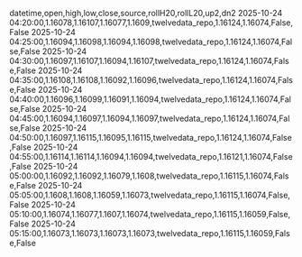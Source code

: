 datetime,open,high,low,close,source,rollH20,rollL20,up2,dn2
2025-10-24 04:20:00,1.16078,1.16107,1.16077,1.1609,twelvedata_repo,1.16124,1.16074,False,False
2025-10-24 04:25:00,1.16094,1.16098,1.16094,1.16098,twelvedata_repo,1.16124,1.16074,False,False
2025-10-24 04:30:00,1.16097,1.16107,1.16094,1.16107,twelvedata_repo,1.16124,1.16074,False,False
2025-10-24 04:35:00,1.16108,1.16108,1.16092,1.16096,twelvedata_repo,1.16124,1.16074,False,False
2025-10-24 04:40:00,1.16096,1.16099,1.16091,1.16094,twelvedata_repo,1.16124,1.16074,False,False
2025-10-24 04:45:00,1.16094,1.16097,1.16094,1.16097,twelvedata_repo,1.16124,1.16074,False,False
2025-10-24 04:50:00,1.16097,1.16115,1.16095,1.16115,twelvedata_repo,1.16124,1.16074,False,False
2025-10-24 04:55:00,1.16114,1.16114,1.16094,1.16094,twelvedata_repo,1.16121,1.16074,False,False
2025-10-24 05:00:00,1.16092,1.16092,1.16079,1.1608,twelvedata_repo,1.16115,1.16074,False,False
2025-10-24 05:05:00,1.1608,1.1608,1.16059,1.16073,twelvedata_repo,1.16115,1.16074,False,False
2025-10-24 05:10:00,1.16074,1.16077,1.1607,1.16074,twelvedata_repo,1.16115,1.16059,False,False
2025-10-24 05:15:00,1.16073,1.16073,1.16073,1.16073,twelvedata_repo,1.16115,1.16059,False,False
